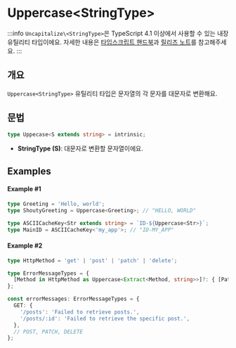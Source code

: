 # Uppercase\<StringType>

:::info
`Uncapitalize\<StringType>`은 TypeScript 4.1 이상에서 사용할 수 있는 내장 유틸리티 타입이에요. 자세한 내용은 [타입스크립트 핸드북](https://www.typescriptlang.org/docs/handbook/2/template-literal-types.html#uppercasestringtype)과 [릴리즈 노트](https://devblogs.microsoft.com/typescript/announcing-typescript-4-1/)를 참고해주세요.
:::

## 개요

`Uppercase<StringType>` 유틸리티 타입은 문자열의 각 문자를 대문자로 변환해요.

## 문법

```ts
type Uppecase<S extends string> = intrinsic;
```

- **StringType (S)**: 대문자로 변환할 문자열이에요.

## Examples

#### Example #1

```ts
type Greeting = 'Hello, world';
type ShoutyGreeting = Uppercase<Greeting>; // "HELLO, WORLD"

type ASCIICacheKey<Str extends string> = `ID-${Uppercase<Str>}`;
type MainID = ASCIICacheKey<'my_app'>; // "ID-MY_APP"
```

#### Example #2

```ts
type HttpMethod = 'get' | 'post' | 'patch' | 'delete';

type ErrorMessageTypes = {
  [Method in HttpMethod as Uppercase<Extract<Method, string>>]?: { [Pattern: string]: string };
};

const errorMessages: ErrorMessageTypes = {
  GET: {
    '/posts': 'Failed to retrieve posts.',
    '/posts/:id': 'Failed to retrieve the specific post.',
  },
  // POST, PATCH, DELETE
};
```

